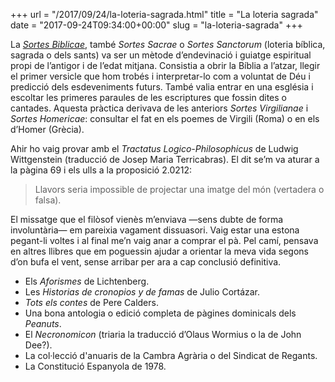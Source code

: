 +++
url = "/2017/09/24/la-loteria-sagrada.html"
title = "La loteria sagrada"
date = "2017-09-24T09:34:00+00:00"
slug = "la-loteria-sagrada"
+++

La [*Sortes Biblicae*](https://en.m.wikipedia.org/wiki/Sortes_Sanctorum), també *Sortes Sacrae* o *Sortes Sanctorum* (loteria bíblica, sagrada o dels sants) va ser un mètode d’endevinació i guiatge espiritual propi de l’antigor i de l’edat mitjana. Consistia a obrir la Bíblia a l’atzar, llegir el primer versicle que hom trobés i interpretar-lo com a voluntat de Déu i predicció dels esdeveniments futurs. També valia entrar en una església i escoltar les primeres paraules de les escriptures que fossin dites o cantades. Aquesta pràctica derivava de les anteriors *Sortes Virgilianae* i *Sortes Homericae*: consultar el fat en els poemes de Virgili (Roma) o en els d’Homer (Grècia).

Ahir ho vaig provar amb el *Tractatus Logico-Philosophicus* de Ludwig Wittgenstein (traducció de Josep Maria Terricabras). El dit se’m va aturar a la pàgina 69 i els ulls a la proposició 2.0212:

> Llavors seria impossible de projectar una imatge del món (vertadera o falsa).

El missatge que el filòsof vienès m’enviava —sens dubte de forma involuntària— em pareixia vagament dissuasori. Vaig estar una estona pegant-li voltes i al final me’n vaig anar a comprar el pà. Pel camí, pensava en altres llibres que em poguessin ajudar a orientar la meva vida segons d’on bufa el vent, sense arribar per ara a cap conclusió definitiva.

- Els *Aforismes* de Lichtenberg.
- Les *Historias de cronopios y de famas* de Julio Cortázar.
- *Tots els contes* de Pere Calders.
- Una bona antologia o edició completa de pàgines dominicals dels *Peanuts*.
- El *Necronomicon* (triaria la traducció d’Olaus Wormius o la de John Dee?).
- La col·lecció d'anuaris de la Cambra Agrària o del Sindicat de Regants.
- La Constitució Espanyola de 1978.
